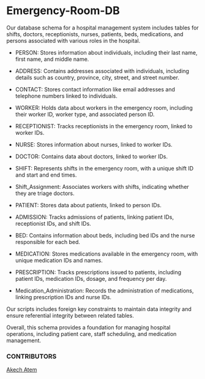 # Emergency-Room-DB

Our database schema for a hospital management system includes tables for shifts, doctors, receptionists, nurses, patients, beds, medications, and persons associated with various roles in the hospital.

*  PERSON: Stores information about individuals, including their last name, first name, and middle name.

*  ADDRESS: Contains addresses associated with individuals, including details such as country, province, city, street, and street number.

*  CONTACT: Stores contact information like email addresses and telephone numbers linked to individuals.

*  WORKER: Holds data about workers in the emergency room, including their worker ID, worker type, and associated person ID.

*  RECEPTIONIST: Tracks receptionists in the emergency room, linked to worker IDs.

*  NURSE: Stores information about nurses, linked to worker IDs.

*  DOCTOR: Contains data about doctors, linked to worker IDs.

*  SHIFT: Represents shifts in the emergency room, with a unique shift ID and start and end times.

*  Shift_Assignment: Associates workers with shifts, indicating whether they are triage doctors.

*  PATIENT: Stores data about patients, linked to person IDs.

*  ADMISSION: Tracks admissions of patients, linking patient IDs, receptionist IDs, and shift IDs.

*  BED: Contains information about beds, including bed IDs and the nurse responsible for each bed.

*  MEDICATION: Stores medications available in the emergency room, with unique medication IDs and names.

*  PRESCRIPTION: Tracks prescriptions issued to patients, including patient IDs, medication IDs, dosage, and frequency per day.

*  Medication_Administration: Records the administration of medications, linking prescription IDs and nurse IDs.

Our scripts includes foreign key constraints to maintain data integrity and ensure referential integrity between related tables.

Overall, this schema provides a foundation for managing hospital operations, including patient care, staff scheduling, and medication management.

### CONTRIBUTORS
[Akech Atem](https://github.com/akechsmith)
